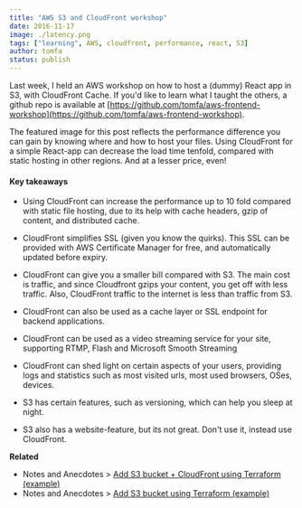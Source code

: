 ```yaml
---
title: "AWS S3 and CloudFront workshop"
date: 2016-11-17
image: ./latency.png
tags: ["learning", AWS, cloudfront, performance, react, S3]
author: tomfa
status: publish
---
```


Last week, I held an AWS workshop on how to host a (dummy) React app in S3, with CloudFront Cache. If you'd like to learn what I taught the others, a github repo is available at [https://github.com/tomfa/aws-frontend-workshop](https://github.com/tomfa/aws-frontend-workshop). 

The featured image for this post reflects the performance difference you can gain by knowing where and how to host your files. Using CloudFront for a simple React-app can decrease the load time tenfold, compared with static hosting in other regions. And at a lesser price, even! 

#### Key takeaways

*   Using CloudFront can increase the performance up to 10 fold compared with static file hosting, due to its help with cache headers, gzip of content, and distributed cache.

*   CloudFront simplifies SSL (given you know the quirks). This SSL can be provided with AWS Certificate Manager for free, and automatically updated before expiry.

*   CloudFront can give you a smaller bill compared with S3. The main cost is traffic, and since Cloudfront gzips your content, you get off with less traffic. Also, CloudFront traffic to the internet is less than traffic from S3.

*   CloudFront can also be used as a cache layer or SSL endpoint for backend applications.

*   CloudFront can be used as a video streaming service for your site, supporting RTMP, Flash and Microsoft Smooth Streaming

*   CloudFront can shed light on certain aspects of your users, providing logs and statistics such as most visited urls, most used browsers, OSes, devices.

*   S3 has certain features, such as versioning, which can help you sleep at night.

*   S3 also has a website-feature, but its not great. Don't use it, instead use CloudFront.

**Related**

*   Notes and Anecdotes > [Add S3 bucket + CloudFront using Terraform (example)](http://notes.webutvikling.org/s3-bucket-cloudfront-using-terraform/)
*   Notes and Anecdotes > [Add S3 bucket using Terraform (example)](http://notes.webutvikling.org/add-s3-bucket-using-terraform/)
